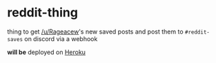 # reddit-thing
thing to get [/u/Rageacew](https://www.reddit.com/u/Rageacew)'s new saved posts and post them to `#reddit-saves` on discord via a webhook 

**will be** deployed on [Heroku](www.heroku.com)
